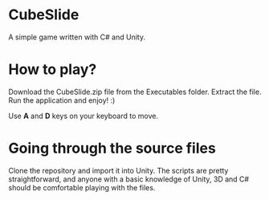 # CubeSlide

A simple game written with C# and Unity.

# How to play?

Download the CubeSlide.zip file from the Executables folder. Extract the file. Run the application and enjoy! :)

Use **A** and **D** keys on your keyboard to move.

# Going through the source files

Clone the repository and import it into Unity. The scripts are pretty straightforward, and anyone with a basic knowledge of Unity, 3D and C# should be comfortable playing with the files.

